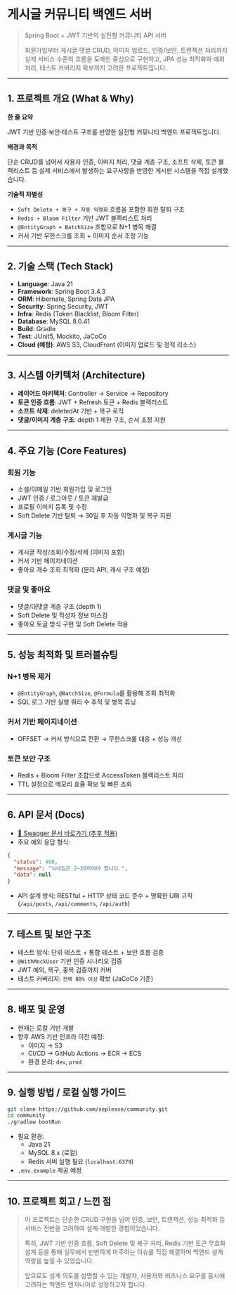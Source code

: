# 게시글 커뮤니티 백엔드 서버

> Spring Boot + JWT 기반의 실전형 커뮤니티 API 서버
>
>
> 회원가입부터 게시글·댓글 CRUD, 이미지 업로드, 인증/보안, 트랜잭션 처리까지 실제 서비스 수준의 흐름을 도메인 중심으로 구현하고, JPA 성능 최적화와 예외 처리, 테스트 커버리지 확보까지 고려한 프로젝트입니다.
>

---

## 1. 프로젝트 개요 (What & Why)

**한 줄 요약**

JWT 기반 인증·보안·테스트 구조를 반영한 실전형 커뮤니티 백엔드 프로젝트입니다.

**배경과 목적**

단순 CRUD를 넘어서 사용자 인증, 이미지 처리, 댓글 계층 구조, 소프트 삭제, 토큰 블랙리스트 등 실제 서비스에서 발생하는 요구사항을 반영한 게시판 시스템을 직접 설계했습니다.

**기술적 차별성**

- `Soft Delete + 복구 + 자동 익명화` 흐름을 포함한 회원 탈퇴 구조
- `Redis + Bloom Filter` 기반 JWT 블랙리스트 처리
- `@EntityGraph + BatchSize` 조합으로 N+1 병목 해결
- 커서 기반 무한스크롤 조회 + 이미지 순서 조정 기능

---

## 2. 기술 스택 (Tech Stack)

- **Language**: Java 21
- **Framework**: Spring Boot 3.4.3
- **ORM**: Hibernate, Spring Data JPA
- **Security**: Spring Security, JWT
- **Infra**: Redis (Token Blacklist, Bloom Filter)
- **Database**: MySQL 8.0.41
- **Build**: Gradle
- **Test**: JUnit5, Mockito, JaCoCo
- **Cloud (예정)**: AWS S3, CloudFront (이미지 업로드 및 정적 리소스)

---

## 3. 시스템 아키텍처 (Architecture)

- **레이어드 아키텍처**: Controller → Service → Repository
- **토큰 인증 흐름**: JWT + Refresh 토큰 + Redis 블랙리스트
- **소프트 삭제**: deletedAt 기반 + 복구 로직
- **댓글/이미지 계층 구조**: depth 1 제한 구조, 순서 조정 지원

---

## 4. 주요 기능 (Core Features)

### 회원 기능

- 소셜/이메일 기반 회원가입 및 로그인
- JWT 인증 / 로그아웃 / 토큰 재발급
- 프로필 이미지 등록 및 수정
- Soft Delete 기반 탈퇴 → 30일 후 자동 익명화 및 복구 지원

### 게시글 기능

- 게시글 작성/조회/수정/삭제 (이미지 포함)
- 커서 기반 페이지네이션
- 좋아요 개수 조회 최적화 (분리 API, 캐시 구조 예정)

### 댓글 및 좋아요

- 댓글/대댓글 계층 구조 (depth 1)
- Soft Delete 및 작성자 정보 마스킹
- 좋아요 토글 방식 구현 및 Soft Delete 적용

---

## 5. 성능 최적화 및 트러블슈팅

### N+1 병목 제거

- `@EntityGraph`, `@BatchSize`, `@Formula`를 활용해 조회 최적화
- SQL 로그 기반 실행 쿼리 수 추적 및 병목 튜닝

### 커서 기반 페이지네이션

- OFFSET → 커서 방식으로 전환 → 무한스크롤 대응 + 성능 개선

### 토큰 보안 구조

- Redis + Bloom Filter 조합으로 AccessToken 블랙리스트 처리
- TTL 설정으로 메모리 효율 확보 및 빠른 조회

---

## 6. API 문서 (Docs)

- [🔗 Swagger 문서 바로가기 (추후 적용)](https://github.com/seplease/community/docs)
- 주요 예외 응답 형식:

```json
{
  "status": 400,
  "message": "닉네임은 2~20자여야 합니다.",
  "data": null
}
```

- API 설계 방식: RESTful + HTTP 상태 코드 준수 + 명확한 URI 규칙 (`/api/posts`, `/api/comments`, `/api/auth`)

---

## 7. 테스트 및 보안 구조

- 테스트 방식: 단위 테스트 + 통합 테스트 + 보안 흐름 검증
- `@WithMockUser` 기반 인증 시나리오 검증
- JWT 예외, 복구, 중복 검증까지 커버
- 테스트 커버리지: `전체 80% 이상` 확보 (JaCoCo 기준)

---

## 8. 배포 및 운영

- 현재는 로컬 기반 개발
- 향후 AWS 기반 인프라 이전 예정:
    - 이미지 → S3
    - CI/CD → GitHub Actions → ECR → ECS
    - 환경 분리: `dev`, `prod`

---

## 9. 실행 방법 / 로컬 실행 가이드

```bash
git clone https://github.com/seplease/community.git
cd community
./gradlew bootRun
```

- 필요 환경:
    - Java 21
    - MySQL 8.x (로컬)
    - Redis 서버 실행 필요 (`localhost:6379`)
- `.env.example` 제공 예정

---

## 10. 프로젝트 회고 / 느낀 점

> 이 프로젝트는 단순한 CRUD 구현을 넘어 인증, 보안, 트랜잭션, 성능 최적화 등 서비스 전반을 고려하여 설계·개발한 경험이었습니다.
>
>
> 특히, JWT 기반 인증 흐름, Soft Delete 및 복구 처리, Redis 기반 토큰 무효화 설계 등을 통해 실무에서 빈번하게 마주하는 이슈를 직접 해결하며 백엔드 설계 역량을 높일 수 있었습니다.
>
> 앞으로도 설계 의도를 설명할 수 있는 개발자, 사용자와 비즈니스 요구를 동시에 고려하는 백엔드 엔지니어로 성장하고자 합니다.
>
